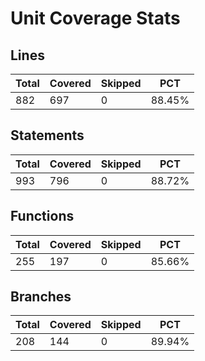 # Unit Coverage Stats

## Lines

| Total | Covered | Skipped | PCT    |
| ----- | ------- | ------- | ------ |
| 882   | 697     | 0       | 88.45% |

## Statements

| Total | Covered | Skipped | PCT    |
| ----- | ------- | ------- | ------ |
| 993   | 796     | 0       | 88.72% |

## Functions

| Total | Covered | Skipped | PCT    |
| ----- | ------- | ------- | ------ |
| 255   | 197     | 0       | 85.66% |

## Branches

| Total | Covered | Skipped | PCT    |
| ----- | ------- | ------- | ------ |
| 208   | 144     | 0       | 89.94% |
